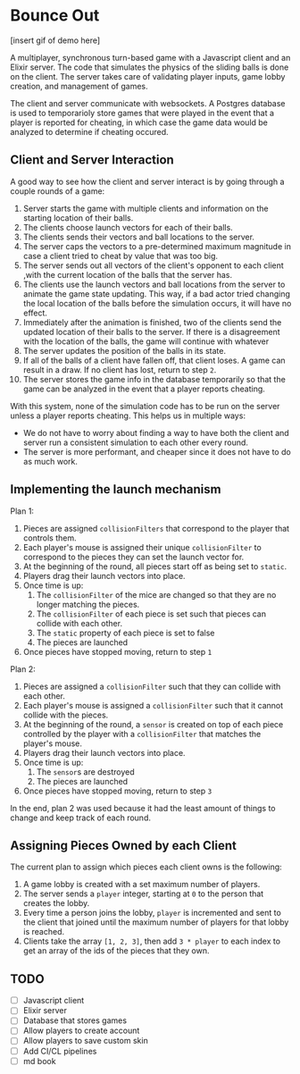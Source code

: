 # Bounce Out

[insert gif of demo here]

A multiplayer, synchronous turn-based game with a Javascript client and an Elixir server.
The code that simulates the physics of the sliding balls is done on the client.
The server takes care of validating player inputs, game lobby creation, and management of games.

The client and server communicate with websockets. A Postgres database is used to temporarioly store games that were played in the event that a player is reported for cheating, in which case the game data would be analyzed to determine if cheating occured.

## Client and Server Interaction

A good way to see how the client and server interact is by going through a couple rounds of a game:

1. Server starts the game with multiple clients and information on the starting location of their balls.
2. The clients choose launch vectors for each of their balls.
3. The clients sends their vectors and ball locations to the server.
4. The server caps the vectors to a pre-determined maximum magnitude in case a client tried to cheat by value that was too big.
5. The server sends out all vectors of the client's opponent to each client ,with the current location of the balls that the server has.
6. The clients use the launch vectors and ball locations from the server to animate the game state updating.
   This way, if a bad actor tried changing the local location of the balls before the simulation occurs, it will have no effect.
7. Immediately after the animation is finished, two of the clients send the updated location of their balls to the server. If there is a disagreement with the location of the balls, the game will continue with whatever
8. The server updates the position of the balls in its state.
9. If all of the balls of a client have fallen off, that client loses. A game can result in a draw.
   If no client has lost, return to step `2`.
10. The server stores the game info in the database temporarily so that the game can be analyzed in the event that a player reports cheating.

With this system, none of the simulation code has to be run on the server unless a player reports cheating. This helps us in multiple ways:

- We do not have to worry about finding a way to have both the client and server run a consistent simulation to each other every round.
- The server is more performant, and cheaper since it does not have to do as much work.

## Implementing the launch mechanism

Plan 1:

1. Pieces are assigned `collisionFilters` that correspond to the player that controls them.
2. Each player's mouse is assigned their unique `collisionFilter` to correspond to the pieces they can set the launch vector for.
3. At the beginning of the round, all pieces start off as being set to `static`.
4. Players drag their launch vectors into place.
5. Once time is up:
    1. The `collisionFilter` of the mice are changed so that they are no longer matching the pieces.
    2. The `collisionFilter` of each piece is set such that pieces can collide with each other.
    3. The `static` property of each piece is set to false
    4. The pieces are launched
6. Once pieces have stopped moving, return to step `1`

Plan 2:

1. Pieces are assigned a `collisionFilter` such that they can collide with each other.
2. Each player's mouse is assigned a `collisionFilter` such that it cannot collide with the pieces.
3. At the beginning of the round, a `sensor` is created on top of each piece controlled by the player with a `collisionFilter` that matches the player's mouse.
4. Players drag their launch vectors into place.
5. Once time is up:
    1. The `sensor`s are destroyed
    2. The pieces are launched
6. Once pieces have stopped moving, return to step `3`

In the end, plan 2 was used because it had the least amount of things to change and keep track of each round.

## Assigning Pieces Owned by each Client

The current plan to assign which pieces each client owns is the following:

1. A game lobby is created with a set maximum number of players.
2. The server sends a `player` integer, starting at `0` to the person that creates the lobby.  
3. Every time a person joins the lobby, `player` is incremented and sent to the client that joined until the maximum number of players for that lobby is reached.
4. Clients take the array `[1, 2, 3]`, then add `3 * player` to each index to get an array of the ids of the pieces that they own.

## TODO

- [ ] Javascript client
- [ ] Elixir server
- [ ] Database that stores games
- [ ] Allow players to create account
- [ ] Allow players to save custom skin
- [ ] Add CI/CL pipelines
- [ ] md book
